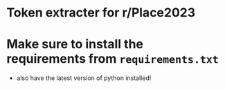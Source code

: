# Token extracter for r/Place2023

# Make sure to install the requirements from `requirements.txt`
- also have the latest version of python installed!
